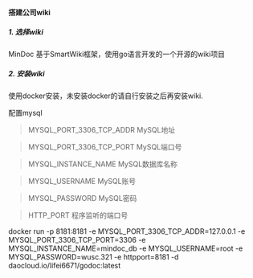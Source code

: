 #### 搭建公司wiki

##### 1. 选择wiki

MinDoc 基于SmartWiki框架，使用go语言开发的一个开源的wiki项目


##### 2. 安装wiki

使用docker安装，未安装docker的请自行安装之后再安装wiki.

配置mysql

> MYSQL_PORT_3306_TCP_ADDR    MySQL地址

> MYSQL_PORT_3306_TCP_PORT    MySQL端口号

> MYSQL_INSTANCE_NAME         MySQL数据库名称

> MYSQL_USERNAME              MySQL账号

> MYSQL_PASSWORD              MySQL密码

> HTTP_PORT                   程序监听的端口号


docker run -p 8181:8181 -e MYSQL_PORT_3306_TCP_ADDR=127.0.0.1 -e MYSQL_PORT_3306_TCP_PORT=3306 -e MYSQL_INSTANCE_NAME=mindoc_db -e MYSQL_USERNAME=root -e MYSQL_PASSWORD=wusc.321 -e httpport=8181 -d daocloud.io/lifei6671/godoc:latest
